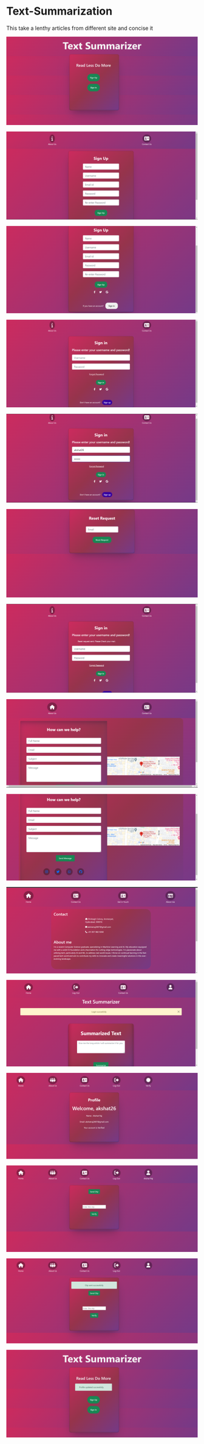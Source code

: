 # Text-Summarization
This take a lenthy articles from different site and concise it




![testing3](https://github.com/akshatraj26/Text-Summarization/blob/main/Screenshot%20(386).png)

![testing3](https://github.com/akshatraj26/Text-Summarization/blob/main/Screenshot%20(387).png)

![testing3](https://github.com/akshatraj26/Text-Summarization/blob/main/Screenshot%20(388).png)


![testing3](https://github.com/akshatraj26/Text-Summarization/blob/main/Screenshot%20(389).png)

![testing3](https://github.com/akshatraj26/Text-Summarization/blob/main/Screenshot%20(390).png)


![testing3](https://github.com/akshatraj26/Text-Summarization/blob/main/Screenshot%20(391).png)

![testing3](https://github.com/akshatraj26/Text-Summarization/blob/main/Screenshot%20(392).png)


![testing3](https://github.com/akshatraj26/Text-Summarization/blob/main/Screenshot%20(393).png)

![testing3](https://github.com/akshatraj26/Text-Summarization/blob/main/Screenshot%20(394).png)

![testing3](https://github.com/akshatraj26/Text-Summarization/blob/main/Screenshot%20(395).png)

![testing3](https://github.com/akshatraj26/Text-Summarization/blob/main/Screenshot%20(396).png)

![testing3](https://github.com/akshatraj26/Text-Summarization/blob/main/Screenshot%20(397).png)

![testing3](https://github.com/akshatraj26/Text-Summarization/blob/main/Screenshot%20(398).png)

![testing3](https://github.com/akshatraj26/Text-Summarization/blob/main/Screenshot%20(399).png)

![testing3](https://github.com/akshatraj26/Text-Summarization/blob/main/Screenshot%20(400).png)



